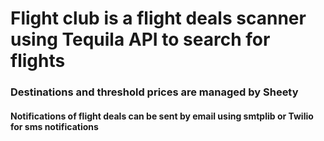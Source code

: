 # Flight club is a flight deals scanner using Tequila API to search for flights

### Destinations and threshold prices are managed by Sheety

#### Notifications of flight deals can be sent by email using smtplib or Twilio for sms notifications

